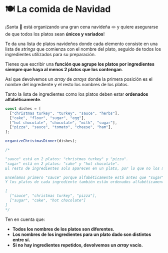 # 🍽️ La comida de Navidad

¡Santa 🎅 está organizando una gran cena navideña 🫓 y quiere asegurarse de que todos los platos sean **únicos y variados**!

Te da una lista de platos navideños donde cada elemento consiste en una lista de _strings_ que comienza con el nombre del plato, seguido de todos los ingredientes utilizados para su preparación.

Tienes que escribir una **función que agrupe los platos por ingredientes siempre que haya al menos 2 platos que los contengan**.

Así que devolvemos un _array_ de _arrays_ donde la primera posición es el nombre del ingrediente y el resto los nombres de los platos.

Tanto la lista de ingredientes como los platos deben estar **ordenados alfabéticamente**.

```javascript
const dishes = [
  ["christmas turkey", "turkey", "sauce", "herbs"],
  ["cake", "flour", "sugar", "egg"],
  ["hot chocolate", "chocolate", "milk", "sugar"],
  ["pizza", "sauce", "tomato", "cheese", "ham"],
];

organizeChristmasDinner(dishes);

/*

"sauce" está en 2 platos: "christmas turkey" y "pizza".
"sugar" está en 2 platos: "cake" y "hot chocolate".
El resto de ingredientes solo aparecen en un plato, por lo que no los mostramos.

Enseñamos primero "sauce" porque alfabéticamente está antes que "sugar".
Y los platos de cada ingrediente también están ordenados alfabéticamente.

[
  ["sauce", "christmas turkey", "pizza"],
  ["sugar", "cake", "hot chocolate"]
]
*/
```

Ten en cuenta que:

- **Todos los nombres de los platos son diferentes.**
- **Los nombres de los ingredientes para un plato dado son distintos entre sí.**
- **Si no hay ingredientes repetidos, devolvemos un _array_ vacío.**
